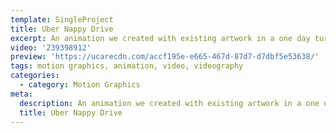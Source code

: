 ```yaml
---
template: SingleProject
title: Uber Nappy Drive
excerpt: An animation we created with existing artwork in a one day turn around for a last minute project for Uber NZ.
video: '239398912'
preview: 'https://ucarecdn.com/accf195e-e665-467d-87d7-d7dbf5e53638/'
tags: motion graphics, animation, video, videography
categories:
  - category: Motion Graphics
meta:
  description: An animation we created with existing artwork in a one day turn around for a last minute project for Uber NZ.
  title: Uber Nappy Drive
---
```

